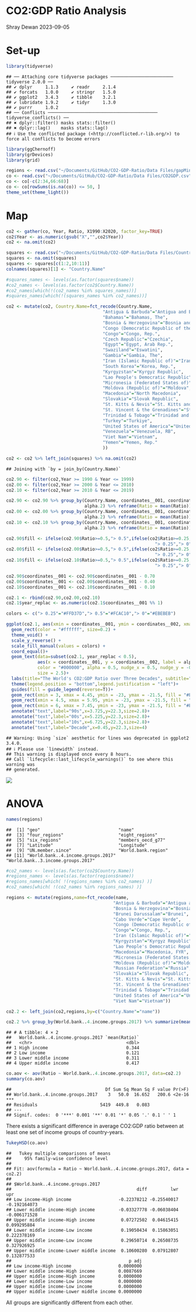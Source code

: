 CO2:GDP Ratio Analysis
================
Shray Dewan
2023-09-05

# Set-up

``` r
library(tidyverse)
```

    ## ── Attaching core tidyverse packages ──────────────────────── tidyverse 2.0.0 ──
    ## ✔ dplyr     1.1.3     ✔ readr     2.1.4
    ## ✔ forcats   1.0.0     ✔ stringr   1.5.0
    ## ✔ ggplot2   3.4.3     ✔ tibble    3.2.1
    ## ✔ lubridate 1.9.2     ✔ tidyr     1.3.0
    ## ✔ purrr     1.0.2     
    ## ── Conflicts ────────────────────────────────────────── tidyverse_conflicts() ──
    ## ✖ dplyr::filter() masks stats::filter()
    ## ✖ dplyr::lag()    masks stats::lag()
    ## ℹ Use the conflicted package (<http://conflicted.r-lib.org/>) to force all conflicts to become errors

``` r
library(ggChernoff)
library(grDevices)
library(grid)

regions <- read.csv("~/Documents/GitHub/CO2-GDP-Ratio/Data Files/gapMinderGeo copy 2.csv")
co <- read.csv("~/Documents/GitHub/CO2-GDP-Ratio/Data Files/CO2GDP.csv")
co <- co[-c(2:34,66:68)]
co <- co[rowSums(is.na(co)) <= 50, ] 
theme_set(theme_light())
```

# Map

``` r
co2 <- gather(co, Year, Ratio, X1990:X2020, factor_key=TRUE)
co2$Year <- as.numeric(gsub("X","",co2$Year))
co2 <- na.omit(co2)
```

``` r
squares <- read.csv("~/Documents/GitHub/CO2-GDP-Ratio/Data Files/CountriesSquares.csv")
squares <- na.omit(squares)
squares <- squares[c(1:2,10:11)]
colnames(squares)[1] <- "Country.Name"

#squares_names <- levels(as.factor(squares$name))
#co2_names <- levels(as.factor(co2$Country.Name))
#co2_names[which(!(co2_names %in% squares_names))]
#squares_names[which(!(squares_names %in% co2_names))]

co2 <- mutate(co2, Country.Name=fct_recode(Country.Name,
                                     "Antigua & Barbuda"="Antigua and Barbuda",
                                     "Bahamas"="Bahamas, The",
                                     "Bosnia & Herzegovina"="Bosnia and Herzegovina",
                                     "Congo (Democratic Republic of the)"="Congo, Dem. Rep.",
                                     "Congo"="Congo, Rep.",
                                     "Czech Republic"="Czechia",
                                     "Egypt"="Egypt, Arab Rep.",
                                     "Swaziland"="Eswatini",
                                     "Gambia"="Gambia, The",
                                     "Iran (Islamic Republic of)"="Iran, Islamic Rep.",
                                     "South Korea"="Korea, Rep.",
                                     "Kyrgyzstan"="Kyrgyz Republic",
                                     "Lao People's Democratic Republic"="Lao PDR",
                                     "Micronesia (Federated States of)"="Micronesia, Fed. Sts.",
                                     "Moldova (Republic of)"="Moldova",
                                     "Macedonia"="North Macedonia",
                                     "Slovakia"="Slovak Republic",
                                     "St. Kitts & Nevis"="St. Kitts and Nevis",
                                     "St. Vincent & the Grenadines"="St. Vincent and the Grenadines",
                                     "Trinidad & Tobago"="Trinidad and Tobago",
                                     "Turkey"="Turkiye",
                                     "United States of America"="United States",
                                     "Venezuela"="Venezuela, RB",
                                     "Viet Nam"="Vietnam",
                                     "Yemen"="Yemen, Rep."
                                     ))

co2 <- co2 %>% left_join(squares) %>% na.omit(co2)
```

    ## Joining with `by = join_by(Country.Name)`

``` r
co2.90 <- filter(co2,Year >= 1990 & Year <= 1999)     
co2.00 <- filter(co2,Year >= 2000 & Year <= 2010)    
co2.10 <- filter(co2,Year >= 2010 & Year <= 2019)

co2.90 <- co2.90 %>% group_by(Country.Name, coordinates__001, coordinates__002,
                              alpha.2) %>% reframe(Ratio = mean(Ratio))
co2.00 <- co2.00 %>% group_by(Country.Name, coordinates__001, coordinates__002,
                              alpha.2) %>% reframe(Ratio = mean(Ratio))
co2.10 <- co2.10 %>% group_by(Country.Name, coordinates__001, coordinates__002,
                              alpha.2) %>% reframe(Ratio = mean(Ratio))

co2.90$fill <- ifelse(co2.90$Ratio>=0.5,"> 0.5",ifelse(co2$Ratio>=0.25,
                                                         "> 0.25","> 0"))
co2.00$fill <- ifelse(co2.00$Ratio>=0.5,"> 0.5",ifelse(co2$Ratio>=0.25,
                                                         "> 0.25","> 0"))
co2.10$fill <- ifelse(co2.10$Ratio>=0.5,"> 0.5",ifelse(co2$Ratio>=0.25,
                                                         "> 0.25","> 0"))

co2.90$coordinates__001 <- co2.90$coordinates__001 - 0.70
co2.00$coordinates__001 <- co2.00$coordinates__001 - 0.40
co2.10$coordinates__001 <- co2.10$coordinates__001 - 0.10

co2.1 <- rbind(co2.90,co2.00,co2.10)
co2.1$year_replac <- as.numeric(co2.1$coordinates__001 %% 1)
```

``` r
colors <- c("> 0.25"="#FFD37D","> 0.5"="#FCAC10","> 0"="#EBEBEB")

ggplot(co2.1, aes(xmin = coordinates__001, ymin = coordinates__002, xmax = coordinates__001 + 0.3, ymax = coordinates__002+0.9, fill=fill)) +
  geom_rect(color = "#ffffff", size=0.2) +
  theme_void() +
  scale_y_reverse() + 
  scale_fill_manual(values = colors) +
  coord_equal()+
  geom_text(data=subset(co2.1, year_replac < 0.5), 
            aes(x = coordinates__001, y = coordinates__002, label = alpha.2), 
            color = "#000000", alpha = 0.5, nudge_x = 0.5, nudge_y = -0.5, 
            size = 2.5)+
  labs(title="The World's CO2:GDP Ratio over Three Decades", subtitle="Ratio of CO2 emissions (kg per PPP $) to GDP", fill="Ratio")+
  theme(legend.position = "bottom",legend.justification = "left")+
  guides(fill = guide_legend(reverse=T))+
  geom_rect(xmin = 3, xmax = 4.45, ymin = -23, ymax = -21.5, fill = "#EBEBEB",size=0.2,color="white")+
  geom_rect(xmin = 4.5, xmax = 5.95, ymin = -23, ymax = -21.5, fill = "#EBEBEB",size=0.2,color="white")+
  geom_rect(xmin = 6, xmax = 7.45, ymin = -23, ymax = -21.5, fill = "#EBEBEB",size=0.2,color="white")+
  annotate("text",label="90s",x=3.725,y=22.3,size=2.8)+
  annotate("text",label="00s",x=5.225,y=22.3,size=2.8)+
  annotate("text",label="10s",x=6.725,y=22.3,size=2.8)+
  annotate("text",label="Decade",x=0.45,y=22.3,size=4)
```

    ## Warning: Using `size` aesthetic for lines was deprecated in ggplot2 3.4.0.
    ## ℹ Please use `linewidth` instead.
    ## This warning is displayed once every 8 hours.
    ## Call `lifecycle::last_lifecycle_warnings()` to see where this warning was
    ## generated.

![](CO2GDP_files/figure-gfm/map-1.png)<!-- -->

# ANOVA

``` r
names(regions)
```

    ##  [1] "geo"                              "name"                            
    ##  [3] "four_regions"                     "eight_regions"                   
    ##  [5] "six_regions"                      "members_oecd_g77"                
    ##  [7] "Latitude"                         "Longitude"                       
    ##  [9] "UN.member.since"                  "World.bank.region"               
    ## [11] "World.bank..4.income.groups.2017" "World.bank..3.income.groups.2017"

``` r
#co2_names <- levels(as.factor(co2$Country.Name))
#regions_names <- levels(as.factor(regions$name))
#regions_names[which( !(regions_names %in% co2_names) )]
#co2_names[which( !(co2_names %in% regions_names) )]

regions <- mutate(regions,name=fct_recode(name,
                                         "Antigua & Barbuda"="Antigua and Barbuda",
                                         "Bosnia & Herzegovina"="Bosnia and Herzegovina",
                                         "Brunei Darussalam"="Brunei",
                                         "Cabo Verde"="Cape Verde",
                                         "Congo (Democratic Republic of the)"="Congo, Dem. Rep.",
                                         "Congo"="Congo, Rep.",
                                         "Iran (Islamic Republic of)"="Iran",
                                         "Kyrgyzstan"="Kyrgyz Republic",
                                         "Lao People's Democratic Republic"="Lao",
                                         "Macedonia"="Macedonia, FYR",
                                         "Micronesia (Federated States of)"="Micronesia, Fed. Sts.",
                                         "Moldova (Republic of)"="Moldova",
                                         "Russian Federation"="Russia",
                                         "Slovakia"="Slovak Republic",
                                         "St. Kitts & Nevis"="St. Kitts and Nevis",
                                         "St. Vincent & the Grenadines"="St. Vincent and the Grenadines",
                                         "Trinidad & Tobago"="Trinidad and Tobago",
                                         "United States of America"="United States",
                                         "Viet Nam"="Vietnam"))

co2.2 <- left_join(co2,regions,by=c("Country.Name"="name"))
```

``` r
co2.2 %>% group_by(World.bank..4.income.groups.2017) %>% summarize(mean(Ratio))
```

    ## # A tibble: 4 × 2
    ##   World.bank..4.income.groups.2017 `mean(Ratio)`
    ##   <chr>                                    <dbl>
    ## 1 High income                              0.344
    ## 2 Low income                               0.121
    ## 3 Lower middle income                      0.311
    ## 4 Upper middle income                      0.417

``` r
co.aov <- aov(Ratio ~ World.bank..4.income.groups.2017, data=co2.2)
summary(co.aov)
```

    ##                                    Df Sum Sq Mean Sq F value Pr(>F)    
    ## World.bank..4.income.groups.2017    3   50.0  16.652   200.6 <2e-16 ***
    ## Residuals                        5419  449.8   0.083                   
    ## ---
    ## Signif. codes:  0 '***' 0.001 '**' 0.01 '*' 0.05 '.' 0.1 ' ' 1

There exists a significant difference in average CO2:GDP ratio between
at least one set of income groups of country-years.

``` r
TukeyHSD(co.aov) 
```

    ##   Tukey multiple comparisons of means
    ##     95% family-wise confidence level
    ## 
    ## Fit: aov(formula = Ratio ~ World.bank..4.income.groups.2017, data = co2.2)
    ## 
    ## $World.bank..4.income.groups.2017
    ##                                                diff         lwr          upr
    ## Low income-High income                  -0.22378212 -0.25540017 -0.192164073
    ## Lower middle income-High income         -0.03327778 -0.06038404 -0.006171528
    ## Upper middle income-High income          0.07272502  0.04615415  0.099295884
    ## Lower middle income-Low income           0.19050434  0.15863051  0.222378169
    ## Upper middle income-Low income           0.29650714  0.26508735  0.327926925
    ## Upper middle income-Lower middle income  0.10600280  0.07912807  0.132877533
    ##                                             p adj
    ## Low income-High income                  0.0000000
    ## Lower middle income-High income         0.0087669
    ## Upper middle income-High income         0.0000000
    ## Lower middle income-Low income          0.0000000
    ## Upper middle income-Low income          0.0000000
    ## Upper middle income-Lower middle income 0.0000000

All groups are significantly different from each other.
